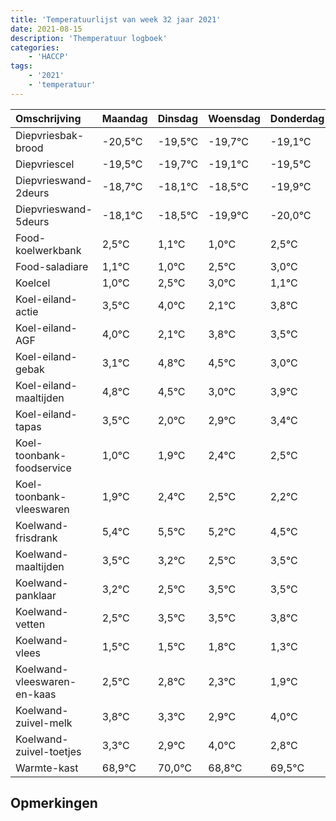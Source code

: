 ```yaml
---
title: 'Temperatuurlijst van week 32 jaar 2021'
date: 2021-08-15
description: 'Themperatuur logboek'
categories:
    - 'HACCP'
tags:
    - '2021'
    - 'temperatuur'
---
```

|Omschrijving|Maandag|Dinsdag|Woensdag|Donderdag|Vrijdag|Zaterdag|Zondag|
|:---|:---|:---|:---|:---|:---|:---|:---|
|Diepvriesbak-brood|-20,5°C|-19,5°C|-19,7°C|-19,1°C|-19,5°C|-20,9°C|-21,0°C|
|Diepvriescel|-19,5°C|-19,7°C|-19,1°C|-19,5°C|-20,9°C|-21,0°C|-19,5°C|
|Diepvrieswand-2deurs|-18,7°C|-18,1°C|-18,5°C|-19,9°C|-20,0°C|-18,5°C|-18,0°C|
|Diepvrieswand-5deurs|-18,1°C|-18,5°C|-19,9°C|-20,0°C|-18,5°C|-18,0°C|-19,9°C|
|Food-koelwerkbank|2,5°C|1,1°C|1,0°C|2,5°C|3,0°C|1,1°C|2,8°C|
|Food-saladiare|1,1°C|1,0°C|2,5°C|3,0°C|1,1°C|2,8°C|2,5°C|
|Koelcel|1,0°C|2,5°C|3,0°C|1,1°C|2,8°C|2,5°C|1,0°C|
|Koel-eiland-actie|3,5°C|4,0°C|2,1°C|3,8°C|3,5°C|2,0°C|2,9°C|
|Koel-eiland-AGF|4,0°C|2,1°C|3,8°C|3,5°C|2,0°C|2,9°C|3,4°C|
|Koel-eiland-gebak|3,1°C|4,8°C|4,5°C|3,0°C|3,9°C|4,4°C|4,5°C|
|Koel-eiland-maaltijden|4,8°C|4,5°C|3,0°C|3,9°C|4,4°C|4,5°C|4,2°C|
|Koel-eiland-tapas|3,5°C|2,0°C|2,9°C|3,4°C|3,5°C|3,2°C|2,5°C|
|Koel-toonbank-foodservice|1,0°C|1,9°C|2,4°C|2,5°C|2,2°C|1,5°C|2,5°C|
|Koel-toonbank-vleeswaren|1,9°C|2,4°C|2,5°C|2,2°C|1,5°C|2,5°C|2,5°C|
|Koelwand-frisdrank|5,4°C|5,5°C|5,2°C|4,5°C|5,5°C|5,5°C|5,8°C|
|Koelwand-maaltijden|3,5°C|3,2°C|2,5°C|3,5°C|3,5°C|3,8°C|3,3°C|
|Koelwand-panklaar|3,2°C|2,5°C|3,5°C|3,5°C|3,8°C|3,3°C|2,9°C|
|Koelwand-vetten|2,5°C|3,5°C|3,5°C|3,8°C|3,3°C|2,9°C|4,0°C|
|Koelwand-vlees|1,5°C|1,5°C|1,8°C|1,3°C|0,9°C|2,0°C|0,8°C|
|Koelwand-vleeswaren-en-kaas|2,5°C|2,8°C|2,3°C|1,9°C|3,0°C|1,8°C|2,5°C|
|Koelwand-zuivel-melk|3,8°C|3,3°C|2,9°C|4,0°C|2,8°C|3,5°C|4,0°C|
|Koelwand-zuivel-toetjes|3,3°C|2,9°C|4,0°C|2,8°C|3,5°C|4,0°C|2,0°C|
|Warmte-kast|68,9°C|70,0°C|68,8°C|69,5°C|70,0°C|68,0°C|68,0°C|

## Opmerkingen


